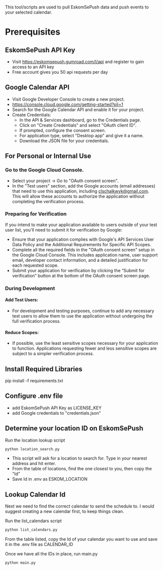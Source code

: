 This tool/scripts are used to pull EskomSePush data and push events to your selected calendar.

# Prerequisites
## EskomSePush API Key
- Visit https://eskomsepush.gumroad.com/l/api and register to gain access to an API key
- Free account gives you 50 api requests per day


## Google Calendar API
- Visit Google Developer Console to create a new project.
- https://console.cloud.google.com/getting-started?pli=1
- Search for the Google Calendar API and enable it for your project.
- Create Credentials:
  - In the API & Services dashboard, go to the Credentials page.
  - Click on "Create Credentials" and select "OAuth client ID".
  - If prompted, configure the consent screen.
  - For application type, select "Desktop app" and give it a name.
  - Download the JSON file for your credentials.


## For Personal or Internal Use

### Go to the Google Cloud Console.
- Select your project → Go to "OAuth consent screen".
- In the "Test users" section, add the Google accounts (email addresses) that need to use this application, including clschalkwyk@gmail.com. This will allow these accounts to authorize the application without completing the verification process.

### Preparing for Verification
If you intend to make your application available to users outside of your test user list, you'll need to submit it for verification by Google:

- Ensure that your application complies with Google's API Services User Data Policy and the Additional Requirements for Specific API Scopes.
- Complete all the required fields in the "OAuth consent screen" setup in the Google Cloud Console. This includes application name, user support email, developer contact information, and a detailed justification for each requested scope.
- Submit your application for verification by clicking the “Submit for verification” button at the bottom of the OAuth consent screen page.

### During Development
  #### Add Test Users: 
  - For development and testing purposes, continue to add any necessary test users to allow them to use the application without undergoing the full verification process.
  #### Reduce Scopes: 
  - If possible, use the least sensitive scopes necessary for your application to function. Applications requesting fewer and less sensitive scopes are subject to a simpler verification process.


## Install Required Libraries
pip install -f requirements.txt

## Configure .env file
- add EskomSePush API Key as LICENSE_KEY
- add Google credentials to "credentials.json"

## Determine your location ID on EskomSePush
Run the location lookup script
```bash
python location_search.py
```
- This script will ask for a location to search for. Type in your nearest address and hit enter.
- From the table of locations, find the one closest to you, then copy the "Id"
- Save Id in .env as ESKOM_LOCATION

## Lookup Calendar Id
Next we need to find the correct calendar to send the schedule to.
I would suggest creating a new calendar first, to keep things clean.

Run the list_calendars script
```bash
python list_calendars.py
```
From the table listed, copy the Id of your calendar you want to use and save it in the .env file as CALENDAR_ID

Once we have all the IDs in place, run main.py
```bash
python main.py
```

